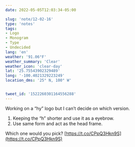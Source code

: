 ```yaml
---
date: 2022-05-05T12:03:34-05:00

slug: 'note/12-02-16'
type: 'notes'
tags:
- Logo
- Monogram
- Type
- Undecided
lang: 'en'
weather: '91.06°F'
weather_summary: 'Clear'
weather_icon: 'clear-day'
lat: '25.75543902329489'
long: '-100.4021329223249'
location_dms: '25° N, 100° W'


tweet_id: '1522260301164556288'
---
```

Working on a “hy” logo but I can’t decide on which version.

1. Keeping the “h” shorter and use it as a eyebrow.
2. Use same form and act as the head frame.

Which one would you pick? [https://t.co/CPpQ3Hkn9S](https://t.co/CPpQ3Hkn9S)